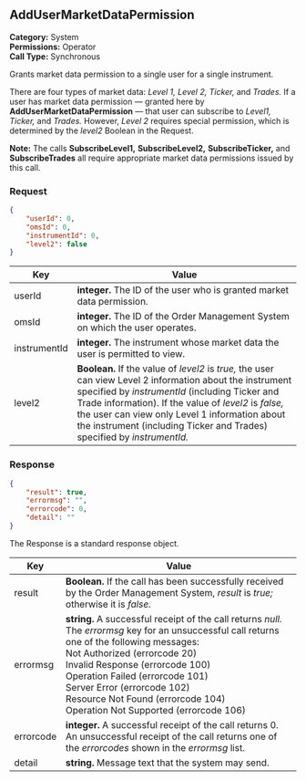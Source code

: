 ## AddUserMarketDataPermission

**Category:** System<br />**Permissions:** Operator<br />**Call Type:** Synchronous

Grants market data permission to a single user for a single instrument.

There are four types of market data: *Level 1,* *Level 2,* *Ticker,* and *Trades.* If a user has market data permission &mdash; granted here by **AddUserMarketDataPermission** &mdash; that user can subscribe to *Level1,* *Ticker,* and *Trades.* However, *Level 2* requires special permission, which is determined by the *level2* Boolean in the Request.

<aside class="notice"><strong>Note:</strong> The calls <strong>SubscribeLevel1,</strong> <strong>SubscribeLevel2,</strong> <strong>SubscribeTicker,</strong> and <strong>SubscribeTrades</strong> all require appropriate market data permissions issued by this call.</aside>

### Request

```json
{
    "userId": 0,
    "omsId": 0,
    "instrumentId": 0,
    "level2": false
}
```

| Key          | Value                                                        |
| ------------ | ------------------------------------------------------------ |
| userId       | **integer.** The ID of the user who is granted market data permission. |
| omsId        | **integer.** The ID of the Order Management System on which the user operates. |
| instrumentId | **integer.** The instrument whose market data the user is permitted to view. |
| level2       | **Boolean.** If the value of *level2* is *true,* the user can view Level 2 information about the instrument specified by *instrumentId* (including Ticker and Trade information). If the value of *level2* is *false,* the user can view only Level 1 information about the instrument (including Ticker and Trades) specified by *instrumentId.* |

### Response

```json
{
    "result": true,
    "errormsg": "",
    "errorcode": 0,
    "detail": ""
}
```
The Response is a standard response object.

| Key       | Value                                                        |
| --------- | ------------------------------------------------------------ |
| result    | **Boolean.** If the call has been successfully received by the Order Management System, *result* is *true;* otherwise it is *false.* |
| errormsg  | **string.** A successful receipt of the call returns *null.* The *errormsg* key for an unsuccessful call returns one of the following messages:<br />Not Authorized (errorcode 20)<br />Invalid Response (errorcode 100)<br />Operation Failed (errorcode 101)<br />Server Error (errorcode 102)<br />Resource Not Found (errorcode 104)<br />Operation Not Supported (errorcode 106) |
| errorcode | **integer.** A successful receipt of the call returns 0. An unsuccessful receipt of the call returns one of the *errorcodes* shown in the *errormsg* list. |
| detail    | **string.** Message text that the system may send.           |




